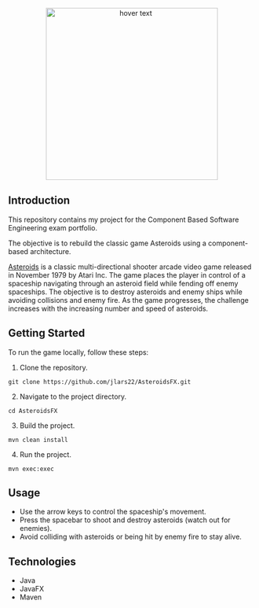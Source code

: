 <p align="center">
  <img src="https://i.pinimg.com/originals/ab/8c/37/ab8c3711ad1de1acd12d08a26be6907e.png" width="350" title="hover text">
</p>

## Introduction
This repository contains my project for the Component Based Software Engineering exam portfolio. 

The objective is to rebuild the classic game Asteroids using a component-based architecture.

[Asteroids](https://en.wikipedia.org/wiki/Asteroids_(video_game)) is a classic multi-directional shooter arcade video game released in November 1979 by Atari Inc. The game places the player in control of a spaceship navigating through an asteroid field while fending off enemy spaceships. The objective is to destroy asteroids and enemy ships while avoiding collisions and enemy fire. As the game progresses, the challenge increases with the increasing number and speed of asteroids.
## Getting Started
To run the game locally, follow these steps:
1. Clone the repository.
```console
git clone https://github.com/jlars22/AsteroidsFX.git
```
2. Navigate to the project directory.
```console
cd AsteroidsFX
```
3. Build the project.
```console
mvn clean install
```
4. Run the project.
```console
mvn exec:exec
```

## Usage
- Use the arrow keys to control the spaceship's movement.
- Press the spacebar to shoot and destroy asteroids (watch out for enemies).
- Avoid colliding with asteroids or being hit by enemy fire to stay alive.

## Technologies
- Java
- JavaFX
- Maven
